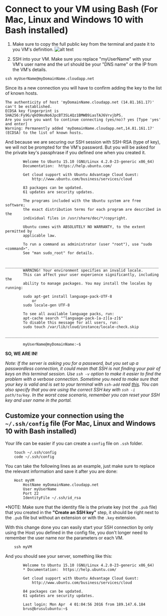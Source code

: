 # Connect to your VM using Bash (For Mac, Linux and Windows 10 with Bash installed)

1. Make sure to copy the full public key from the terminal and paste it to you VM's definition.
    ![alt text][set-vm-up]

2. SSH into your VM. Make sure you replace "myUserName" with your VM's user name and the url should be your "DNS name" or the IP from the VM's details.

    
```Shell
ssh myUserName@myDomainName.cloudapp.net
```

Since its a new connection you will have to confirm adding the key to the list of known hosts.

```Shell
The authenticity of host 'myDomainName.cloudapp.net (14.81.161.17)' can't be established.
ECDSA key fingerprint is SHA256:Fy9G/qkO9msNo6JpcBT3SL4Qz1BMWB9iasTAJ6VrvjbPS.
Are you sure you want to continue connecting (yes/no)? yes [Type 'yes' and enter]
Warning: Permanently added 'myDomainName.cloudapp.net,14.81.161.17' (ECDSA) to the list of known hosts.
```

And because we are securing our SSH session with SSH-RSA (type of key), we will not be prompted for the VM's password. But you will be asked for the private key's passphrase if you defined one when you created it. 
    
    
            Welcome to Ubuntu 15.10 (GNU/Linux 4.2.0-23-generic x86_64)
            Documentation:  https://help.ubuntu.com/

            Get cloud support with Ubuntu Advantage Cloud Guest:
                http://www.ubuntu.com/business/services/cloud

            83 packages can be updated.
            61 updates are security updates.

            The programs included with the Ubuntu system are free software;
            the exact distribution terms for each program are described in the
            individual files in /usr/share/doc/*/copyright.

            Ubuntu comes with ABSOLUTELY NO WARRANTY, to the extent permitted by
            applicable law.

            To run a command as administrator (user "root"), use "sudo <command>".
            See "man sudo_root" for details.

            _____________________________________________________________________
            WARNING! Your environment specifies an invalid locale.
            This can affect your user experience significantly, including the
            ability to manage packages. You may install the locales by running:

            sudo apt-get install language-pack-UTF-8
                or
            sudo locale-gen UTF-8

            To see all available language packs, run:
            apt-cache search "^language-pack-[a-z][a-z]$"
            To disable this message for all users, run:
            sudo touch /var/lib/cloud/instance/locale-check.skip
            _____________________________________________________________________

            myUserName@myDomainName:~$ 

**SO, WE ARE IN!**
    
*Note: If the server is asking you for a password, but you set up a passwordless connection, it could mean that SSH is not finding your pair of keys on this terminal session. Use `ssh -v` option to make it easier to find the problem with a verbose connection.
Sometime you need to make sure that your key is valid and is set to your terminal with `ssh-add` read [this](http://stackoverflow.com/questions/17846529/could-not-open-a-connection-to-your-authentication-agent).
You can also specify that you are using the correct SSH key with `ssh -i path/to/key`.
In the worst case scenario, remember you can reset your SSH key and user name in the portal.*

## Customize your connection using the `~/.ssh/config` file (For Mac, Linux and Windows 10 with Bash installed)

Your life can be easier if you can create a `config` file on `.ssh` folder.

```Shell
    touch ~/.ssh/config
    code ~/.ssh/config
```   
You can take the following lines as an example, just make sure to replace the relevant information and save it after you are done:

```Shell
    Host myVM
        HostName myDomainName.cloudapp.net
        User myUserName
        Port 22
        IdentityFile ~/.ssh/id_rsa
```

*NOTE: Make sure that the identity file is the private key (not the `.pub` file) that you created in the **"Create an SSH key"** step, it should be right next to the `.pub` file but without an extension or with the `.key` extension.

With this change done you can easily start your SSH connection by only using the Host you defined in the config file, you don't longer need to remember the user name nor the parameters or each VM.

```Shell
    ssh myVM
```
  And you should see your server, something like this:

            Welcome to Ubuntu 15.10 (GNU/Linux 4.2.0-23-generic x86_64)
            * Documentation:  https://help.ubuntu.com/

            Get cloud support with Ubuntu Advantage Cloud Guest:
                http://www.ubuntu.com/business/services/cloud

            84 packages can be updated.
            61 updates are security updates.

            Last login: Mon Apr  4 01:04:56 2016 from 189.147.6.184
            brus@brusulubuntu:~$ 


[set-vm-up]: ../img/set-vm-up.jpg "Fill it up with your info."
